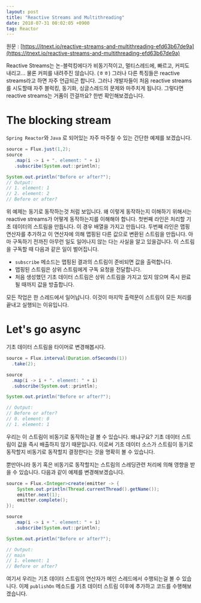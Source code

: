 ```yaml
---
layout: post
title: "Reactive Streams and Multithreading"
date: 2018-07-31 00:02:05 +0900
tag: Reactor
---
```


원문 : [https://itnext.io/reactive-streams-and-multithreading-efd63b67de9a](https://itnext.io/reactive-streams-and-multithreading-efd63b67de9a)

Reactive Streams는 논-블럭킹에다가 비동기적이고, 멀티스레드에, 빠르고, 커피도 내리고…
물론 커피를 내려주진 않습니다. (ㅎㅎ) 그러나 다른 특징들은 reactive streams라고 하면 자주 언급되곤 합니다.
그러나 개발자들이 처음 reactive streams를 시도할때 자주 블럭킹, 동기화, 싱글스레드의 문제와 마주치게 됩니다.
그렇다면 reactive streams는 거품이 낀걸까요? 한번 확인해보겠습니다.

# The blocking stream

`Spring Reactor`와 `Java` 로 되어있는 자주 마주칠 수 있는 간단한 예제를 보겠습니다.

```java
source = Flux.just(1,2);
source
   .map(i -> i + ". element: " + i)
   .subscribe(System.out::println);

System.out.println("Before or after?");
// Output:
// 1. element: 1
// 2. element: 2
// Before or after?
```

위 예제는 동기로 동작하는것 처럼 보입니다.
왜 이렇게 동작하는지 이해하기 위해서는 reactive streams가 어떻게 동작하는지를 이해해야 합니다.
첫번째 라인은 처리할 기초 데이터의 스트림을 만듭니다. 이 경우 배열을 가지고 만듭니다.
두번째 라인은 맵핑 연산자를 추가하고 이 연산자에 의해 맵핑된 다른 값으로 변환된 스트림을 만듭니다.
아마 구독하기 전까진 아무런 일도 일어나지 않는 다는 사실을 알고 있을겁니다.
이 스트림을 구독할 때 다음과 같은 일이 벌어집니다.

* `subscribe` 메소드는 맵핑된 결과의 스트림이 준비되면 값을 출력합니다.
* 맵핑된 스트림은 상위 스트림에게 구독 요청을 전달합니다.
* 처음 생성했던 기초 데이터 스트림은 상위 스트림을 가지고 있지 않으며 즉시 완료될 때까지 값을 방출합니다.

모든 작업은 한 스레드에서 일어납니다. 이것이 마지막 출력문이 스트림이 모든 처리를 끝내고 실행되는 이유입니다.

# Let's go async

기초 데이터 스트림을 타이머로 변경해봅시다.

```java
source = Flux.interval(Duration.ofSeconds(1))
  .take(2);

source
  .map(i -> i + ". element: " + i)
  .subscribe(System.out::println);

System.out.println("Before or after?");

// Output:
// Before or after?
// 0. element: 0
// 1. element: 1
```

우리는 이 스트림이 비동기로 동작하는걸 볼 수 있습니다.
왜냐구요? 기초 데이터 스트림이 값을 즉시 배출하지 않기 때문입니다.
이로써 기초 데이터 소스가 스트림이 동기로 동작할지 비동기로 동작할지 결정한다는 것을 명확히 볼 수 있습니다.

뿐만아니라 동기 혹은 비동기로 동작할지는 스트림의 스레딩관련 처리에 의해 영향을 받을 수 있습니다.
다음과 같이 예제를 변경해보겠습니다.

```java
source = Flux.<Integer>create(emitter -> {
    System.out.println(Thread.currentThread().getName());
    emitter.next(1);
    emitter.complete();
});

source
   .map(i -> i + ". element: " + i)
   .subscribe(System.out::println);

System.out.println("Before or after?");

// Output:
// main
// 1. element: 1
// Before or after?
```

여기서 우리는 기초 데이터 스트림의 연산자가 메인 스레드에서 수행되는걸 볼 수 있습니다. 이제 `publishOn` 메소드를 기초 데이터 스트림 이후에 추가하고 코드를 수행해보겠습니다.
